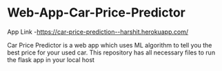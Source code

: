 # Web-App-Car-Price-Predictor
App Link -https://car-price-prediction--harshit.herokuapp.com/

Car Price Predictor is a web app which uses ML algorithm to tell you the best price for your used car.
This repository has all necessary files to run the flask app in your local host

